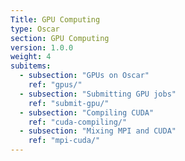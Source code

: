 ```yaml
---
Title: GPU Computing
type: Oscar
section: GPU Computing
version: 1.0.0
weight: 4
subitems:
  - subsection: "GPUs on Oscar"
    ref: "gpus/"
  - subsection: "Submitting GPU jobs"
    ref: "submit-gpu/"
  - subsection: "Compiling CUDA"
    ref: "cuda-compiling/"
  - subsection: "Mixing MPI and CUDA"
    ref: "mpi-cuda/"
---
```

